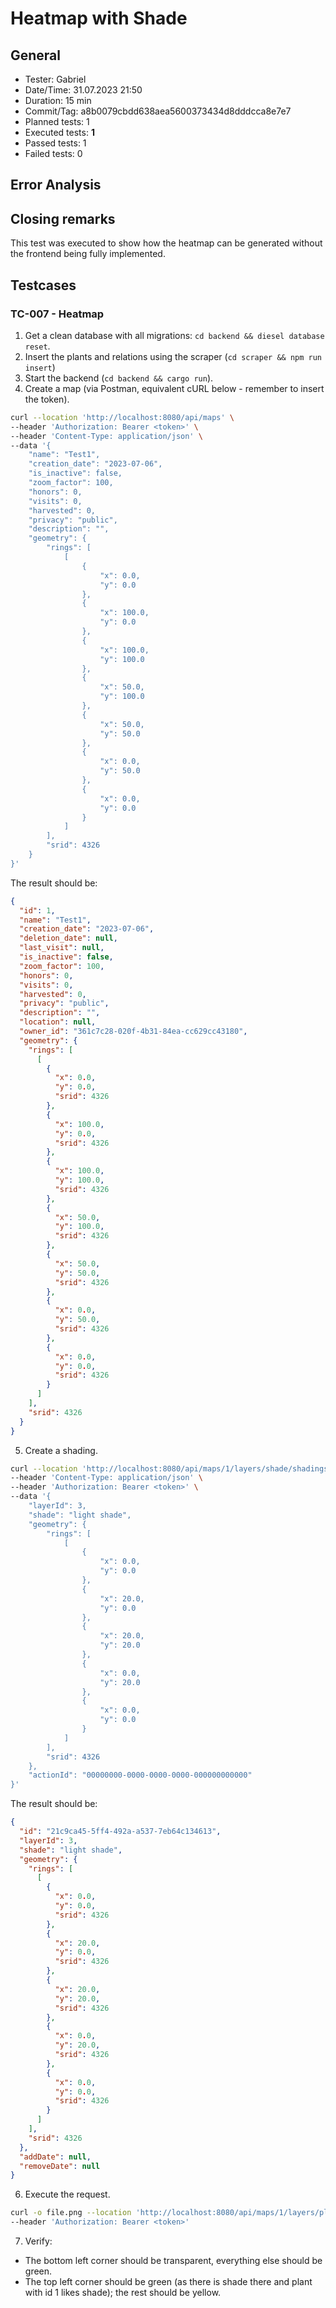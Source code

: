 # Heatmap with Shade

## General

- Tester: Gabriel
- Date/Time: 31.07.2023 21:50
- Duration: 15 min
- Commit/Tag: a8b0079cbdd638aea5600373434d8dddcca8e7e7
- Planned tests: 1
- Executed tests: **1**
- Passed tests: 1
- Failed tests: 0

## Error Analysis

## Closing remarks

This test was executed to show how the heatmap can be generated without the frontend being fully implemented.

## Testcases

### TC-007 - Heatmap

1. Get a clean database with all migrations: `cd backend && diesel database reset`.
2. Insert the plants and relations using the scraper (`cd scraper && npm run insert`)
3. Start the backend (`cd backend && cargo run`).
4. Create a map (via Postman, equivalent cURL below - remember to insert the token).

```bash
curl --location 'http://localhost:8080/api/maps' \
--header 'Authorization: Bearer <token>' \
--header 'Content-Type: application/json' \
--data '{
    "name": "Test1",
    "creation_date": "2023-07-06",
    "is_inactive": false,
    "zoom_factor": 100,
    "honors": 0,
    "visits": 0,
    "harvested": 0,
    "privacy": "public",
    "description": "",
    "geometry": {
        "rings": [
            [
                {
                    "x": 0.0,
                    "y": 0.0
                },
                {
                    "x": 100.0,
                    "y": 0.0
                },
                {
                    "x": 100.0,
                    "y": 100.0
                },
                {
                    "x": 50.0,
                    "y": 100.0
                },
                {
                    "x": 50.0,
                    "y": 50.0
                },
                {
                    "x": 0.0,
                    "y": 50.0
                },
                {
                    "x": 0.0,
                    "y": 0.0
                }
            ]
        ],
        "srid": 4326
    }
}'
```

The result should be:

```json
{
  "id": 1,
  "name": "Test1",
  "creation_date": "2023-07-06",
  "deletion_date": null,
  "last_visit": null,
  "is_inactive": false,
  "zoom_factor": 100,
  "honors": 0,
  "visits": 0,
  "harvested": 0,
  "privacy": "public",
  "description": "",
  "location": null,
  "owner_id": "361c7c28-020f-4b31-84ea-cc629cc43180",
  "geometry": {
    "rings": [
      [
        {
          "x": 0.0,
          "y": 0.0,
          "srid": 4326
        },
        {
          "x": 100.0,
          "y": 0.0,
          "srid": 4326
        },
        {
          "x": 100.0,
          "y": 100.0,
          "srid": 4326
        },
        {
          "x": 50.0,
          "y": 100.0,
          "srid": 4326
        },
        {
          "x": 50.0,
          "y": 50.0,
          "srid": 4326
        },
        {
          "x": 0.0,
          "y": 50.0,
          "srid": 4326
        },
        {
          "x": 0.0,
          "y": 0.0,
          "srid": 4326
        }
      ]
    ],
    "srid": 4326
  }
}
```

5. Create a shading.

```bash
curl --location 'http://localhost:8080/api/maps/1/layers/shade/shadings' \
--header 'Content-Type: application/json' \
--header 'Authorization: Bearer <token>' \
--data '{
    "layerId": 3,
    "shade": "light shade",
    "geometry": {
        "rings": [
            [
                {
                    "x": 0.0,
                    "y": 0.0
                },
                {
                    "x": 20.0,
                    "y": 0.0
                },
                {
                    "x": 20.0,
                    "y": 20.0
                },
                {
                    "x": 0.0,
                    "y": 20.0
                },
                {
                    "x": 0.0,
                    "y": 0.0
                }
            ]
        ],
        "srid": 4326
    },
    "actionId": "00000000-0000-0000-0000-000000000000"
}'
```

The result should be:

```json
{
  "id": "21c9ca45-5ff4-492a-a537-7eb64c134613",
  "layerId": 3,
  "shade": "light shade",
  "geometry": {
    "rings": [
      [
        {
          "x": 0.0,
          "y": 0.0,
          "srid": 4326
        },
        {
          "x": 20.0,
          "y": 0.0,
          "srid": 4326
        },
        {
          "x": 20.0,
          "y": 20.0,
          "srid": 4326
        },
        {
          "x": 0.0,
          "y": 20.0,
          "srid": 4326
        },
        {
          "x": 0.0,
          "y": 0.0,
          "srid": 4326
        }
      ]
    ],
    "srid": 4326
  },
  "addDate": null,
  "removeDate": null
}
```

6. Execute the request.

```bash
curl -o file.png --location 'http://localhost:8080/api/maps/1/layers/plants/heatmap?plant_id=1&plant_layer_id=2&shade_layer_id=3' \
--header 'Authorization: Bearer <token>'
```

7. Verify:

- The bottom left corner should be transparent, everything else should be green.
- The top left corner should be green (as there is shade there and plant with id 1 likes shade); the rest should be yellow.
